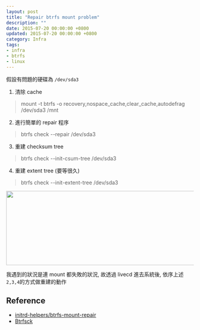 ```yaml
---
layout: post
title: "Repair btrfs mount problem"
description: ""
date: 2015-07-20 00:00:00 +0800
updated: 2015-07-20 00:00:00 +0800
category: Infra 
tags:
- infra
- btrfs
- linux
---
```


假設有問題的硬碟為 ```/dev/sda3```

1. 清除 cache
> mount -t btrfs -o recovery,nospace\_cache,clear\_cache,autodefrag /dev/sda3 /mnt

2. 進行簡單的 repair 程序
> btrfs check --repair /dev/sda3

3. 重建 checksum tree
> btrfs check --init-csum-tree /dev/sda3

4. 重建 extent tree (要等很久)
> btrfs check --init-extent-tree /dev/sda3
<img src="https://lh3.googleusercontent.com/wpCcVUJMcsQVOeDdr7RM_bM7WWFdJ1z6u6MdXrBQAwM=w810-h244-no" width="600" height="200">

我遇到的狀況是連 mount 都失敗的狀況, 故透過 livecd 進去系統後, 依序上述```2,3,4```的方式做重建的動作

## Reference
- [initrd-helpers/btrfs-mount-repair](https://github.com/sailfishos/initrd-helpers/blob/master/btrfs-mount-repair)
- [Btrfsck](https://btrfs.wiki.kernel.org/index.php/Btrfsck)
